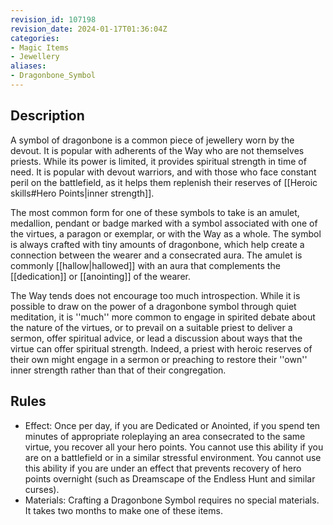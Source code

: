 ```yaml
---
revision_id: 107198
revision_date: 2024-01-17T01:36:04Z
categories:
- Magic Items
- Jewellery
aliases:
- Dragonbone_Symbol
---
```



## Description
A symbol of dragonbone is a common piece of jewellery worn by the devout. It is popular with adherents of the Way who are not themselves priests. While its power is limited, it provides spiritual strength in time of need. It is popular with devout warriors, and with those who face constant peril on the battlefield, as it helps them replenish their reserves of [[Heroic skills#Hero Points|inner strength]].

The most common form for one of these symbols to take is an amulet, medallion, pendant or badge marked with a symbol associated with one of the virtues, a paragon or exemplar, or with the Way as a whole. The symbol is always crafted with tiny amounts of dragonbone, which help create a connection between the wearer and a consecrated aura. The amulet is commonly [[hallow|hallowed]] with an aura that complements the [[dedication]] or [[anointing]] of the wearer.

The Way tends does not encourage too much introspection. While it is possible to draw on the power of a dragonbone symbol through quiet meditation, it is ''much'' more common to engage in spirited debate about the nature of the virtues, or to prevail on a suitable priest to deliver a sermon, offer spiritual advice, or lead a discussion about ways that the virtue can offer spiritual strength. Indeed, a priest with heroic reserves of their own might engage in a sermon or preaching to restore their ''own'' inner strength rather than that of their congregation.

## Rules

* Effect: Once per day, if you are Dedicated or Anointed, if you spend ten minutes of appropriate roleplaying an area consecrated to the same virtue, you recover all your hero points. You cannot use this ability if you are on a battlefield or in a similar stressful environment. You cannot use this ability if you are under an effect that prevents recovery of hero points overnight (such as Dreamscape of the Endless Hunt and similar curses). 
* Materials: Crafting a Dragonbone Symbol requires no special materials. It takes two months to make one of these items.



